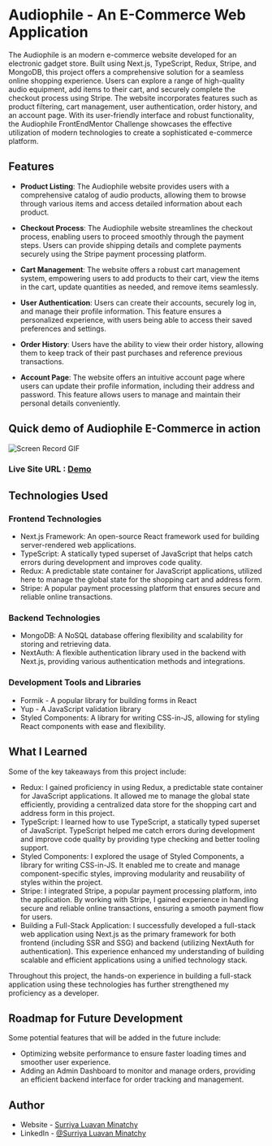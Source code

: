 # **Audiophile - An E-Commerce Web Application**

The Audiophile is an modern e-commerce website developed for an electronic gadget store. Built using Next.js, TypeScript, Redux, Stripe, and MongoDB, this project offers a comprehensive solution for a seamless online shopping experience. Users can explore a range of high-quality audio equipment, add items to their cart, and securely complete the checkout process using Stripe. The website incorporates features such as product filtering, cart management, user authentication, order history, and an account page. With its user-friendly interface and robust functionality, the Audiophile FrontEndMentor Challenge showcases the effective utilization of modern technologies to create a sophisticated e-commerce platform.

## **Features**

- **Product Listing**: The Audiophile website provides users with a comprehensive catalog of audio products, allowing them to browse through various items and access detailed information about each product.

- **Checkout Process**: The Audiophile website streamlines the checkout process, enabling users to proceed smoothly through the payment steps. Users can provide shipping details and complete payments securely using the Stripe payment processing platform.

- **Cart Management**: The website offers a robust cart management system, empowering users to add products to their cart, view the items in the cart, update quantities as needed, and remove items seamlessly.

- **User Authentication**: Users can create their accounts, securely log in, and manage their profile information. This feature ensures a personalized experience, with users being able to access their saved preferences and settings.

- **Order History**: Users have the ability to view their order history, allowing them to keep track of their past purchases and reference previous transactions.

- **Account Page**: The website offers an intuitive account page where users can update their profile information, including their address and password. This feature allows users to manage and maintain their personal details conveniently.

## **Quick demo of Audiophile E-Commerce in action**

![Screen Record GIF](./public/screenrecord.gif)

### Live Site URL : [Demo](https://ecommerce-payment-workflow.vercel.app/)

## **Technologies Used**

### **Frontend Technologies**

- Next.js Framework: An open-source React framework used for building server-rendered web applications.
- TypeScript: A statically typed superset of JavaScript that helps catch errors during development and improves code quality.
- Redux: A predictable state container for JavaScript applications, utilized here to manage the global state for the shopping cart and address form.
- Stripe: A popular payment processing platform that ensures secure and reliable online transactions.

### **Backend Technologies**

- MongoDB: A NoSQL database offering flexibility and scalability for storing and retrieving data.
- NextAuth: A flexible authentication library used in the backend with Next.js, providing various authentication methods and integrations.

### **Development Tools and Libraries**

- Formik - A popular library for building forms in React
- Yup - A JavaScript validation library
- Styled Components: A library for writing CSS-in-JS, allowing for styling React components with ease and flexibility.

## **What I Learned**

Some of the key takeaways from this project include:

- Redux: I gained proficiency in using Redux, a predictable state container for JavaScript applications. It allowed me to manage the global state efficiently, providing a centralized data store for the shopping cart and address form in this project.
- TypeScript: I learned how to use TypeScript, a statically typed superset of JavaScript. TypeScript helped me catch errors during development and improve code quality by providing type checking and better tooling support.
- Styled Components: I explored the usage of Styled Components, a library for writing CSS-in-JS. It enabled me to create and manage component-specific styles, improving modularity and reusability of styles within the project.
- Stripe: I integrated Stripe, a popular payment processing platform, into the application. By working with Stripe, I gained experience in handling secure and reliable online transactions, ensuring a smooth payment flow for users.
- Building a Full-Stack Application: I successfully developed a full-stack web application using Next.js as the primary framework for both frontend (including SSR and SSG) and backend (utilizing NextAuth for authentication). This experience enhanced my understanding of building scalable and efficient applications using a unified technology stack.

Throughout this project, the hands-on experience in building a full-stack application using these technologies has further strengthened my proficiency as a developer.

## **Roadmap for Future Development**

Some potential features that will be added in the future include:

- Optimizing website performance to ensure faster loading times and smoother user experience.
- Adding an Admin Dashboard to monitor and manage orders, providing an efficient backend interface for order tracking and management.

## Author

- Website - [Surriya Luavan Minatchy](https://surriyaluavanminatchy.vercel.app/)
- LinkedIn - [@Surriya Luavan Minatchy](https://www.linkedin.com/in/surriya-luavan-minatchy/)
